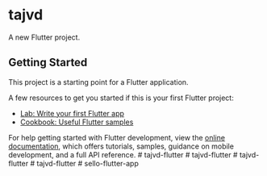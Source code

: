 # tajvd

A new Flutter project.

## Getting Started

This project is a starting point for a Flutter application.

A few resources to get you started if this is your first Flutter project:

- [Lab: Write your first Flutter app](https://docs.flutter.dev/get-started/codelab)
- [Cookbook: Useful Flutter samples](https://docs.flutter.dev/cookbook)

For help getting started with Flutter development, view the
[online documentation](https://docs.flutter.dev/), which offers tutorials,
samples, guidance on mobile development, and a full API reference.
#   t a j v d - f l u t t e r  
 #   t a j v d - f l u t t e r  
 #   t a j v d - f l u t t e r  
 #   t a j v d - f l u t t e r  
 #   s e l l o - f l u t t e r - a p p  
 